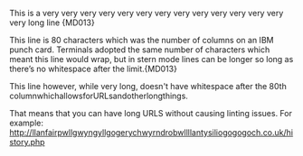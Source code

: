 This is a very very very very very very very very very very very very very very long line {MD013}

This line is 80 characters which was the number of columns on an IBM punch card.
Terminals adopted the same number of characters which meant this line would wrap,
but in stern mode lines can be longer so long as there’s no whitespace after the limit.{MD013}

This line however, while very long, doesn't have whitespace after the 80th columnwhichallowsforURLsandotherlongthings.

That means that you can have long URLS without causing linting issues.
For example: <http://llanfairpwllgwyngyllgogerychwyrndrobwllllantysiliogogogoch.co.uk/history.php>
